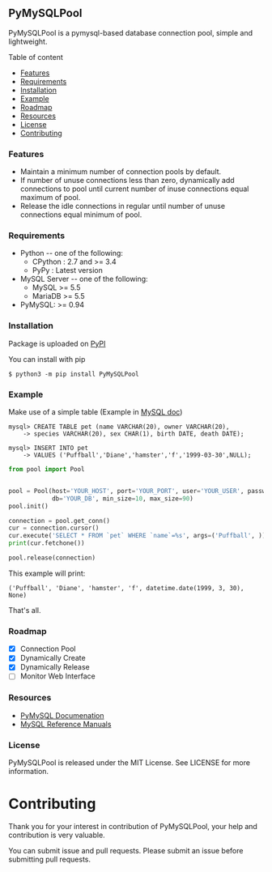 ## PyMySQLPool

PyMySQLPool is a pymysql-based database connection pool, simple and lightweight.

Table of content

- [Features](https://github.com/zongzhenh/PyMySQLPool#features)
- [Requirements](https://github.com/zongzhenh/PyMySQLPool/blob/master/README.md#requirements)
- [Installation](https://github.com/zongzhenh/PyMySQLPool/blob/master/README.md#installation)
- [Example](https://github.com/zongzhenh/PyMySQLPool/blob/master/README.md#example)
- [Roadmap](https://github.com/zongzhenh/PyMySQLPool/blob/master/README.md#roadmap)
- [Resources](https://github.com/zongzhenh/PyMySQLPool/blob/master/README.md#resources)
- [License](https://github.com/zongzhenh/PyMySQLPool/blob/master/README.md#license)
- [Contributing](https://github.com/zongzhenh/PyMySQLPool/blob/master/README.md#contributing)

### Features

- Maintain a minimum number of connection pools by default.
- If number of unuse connections less than zero, dynamically add connections to pool until current number of inuse connections equal maximum of pool.
- Release the idle connections in regular until number of unuse connections equal minimum of pool.

### Requirements

- Python -- one of the following:
    - CPython : 2.7 and >= 3.4
    - PyPy : Latest version
- MySQL Server -- one of the following:
    - MySQL >= 5.5
    - MariaDB >= 5.5
- PyMySQL: >= 0.94

### Installation

Package is uploaded on [PyPI](https://github.com/zongzhenh/PyMySQLPool/blob/master/README.md#pymysqlpool)

You can install with pip

```
$ python3 -m pip install PyMySQLPool
```

### Example

Make use of a simple table (Example in [MySQL doc](https://dev.mysql.com/doc/refman/8.0/en/creating-tables.html))

```mysql
mysql> CREATE TABLE pet (name VARCHAR(20), owner VARCHAR(20),
    -> species VARCHAR(20), sex CHAR(1), birth DATE, death DATE);

mysql> INSERT INTO pet
    -> VALUES ('Puffball','Diane','hamster','f','1999-03-30',NULL);
```

```python
from pool import Pool


pool = Pool(host='YOUR_HOST', port='YOUR_PORT', user='YOUR_USER', password='YOUR_PASSWORD',
            db='YOUR_DB', min_size=10, max_size=90)
pool.init()

connection = pool.get_conn()
cur = connection.cursor()
cur.execute('SELECT * FROM `pet` WHERE `name`=%s', args=('Puffball', ))
print(cur.fetchone())

pool.release(connection)
```

This example will print:

```
('Puffball', 'Diane', 'hamster', 'f', datetime.date(1999, 3, 30), None)
```

That's all.

### Roadmap

+ [x] Connection Pool
+ [x] Dynamically Create
+ [x] Dynamically Release
+ [ ] Monitor Web Interface

### Resources

- [PyMySQL Documenation](https://pymysql.readthedocs.io/en/latest/index.html)
- [MySQL Reference Manuals](https://dev.mysql.com/doc/refman/8.0/en/)

### License

PyMySQLPool is released under the MIT License. See LICENSE for more information.

# Contributing

Thank you for your interest in contribution of PyMySQLPool, your help and contribution is very valuable. 

You can submit issue and pull requests. Please submit an issue before submitting pull requests.
